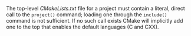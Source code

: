 The top-level *CMakeLists.txt* file for a project must contain a literal, direct call to the `project()` command; loading one through the `include()` command is not sufficient. If no such call exists CMake will implicitly add one to the top that enables the default languages (C and CXX).
<!--stackedit_data:
eyJoaXN0b3J5IjpbLTE0MTc3NjAwNjBdfQ==
-->